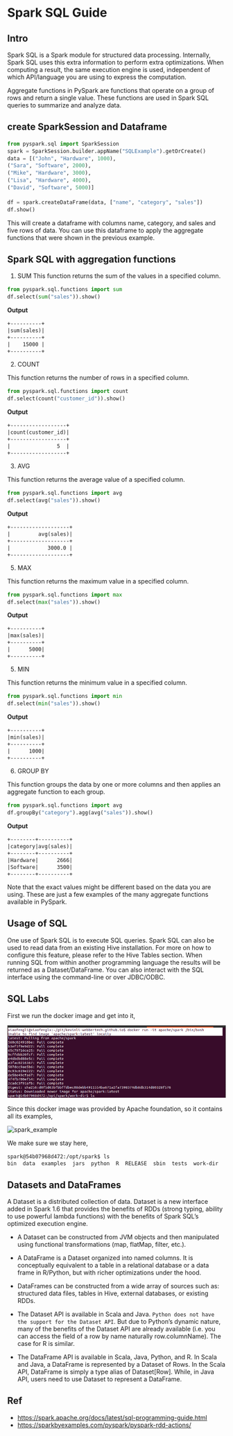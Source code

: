 # Spark SQL Guide

## Intro

Spark SQL is a Spark module for structured data processing. Internally, Spark SQL uses this extra information to perform extra optimizations. When computing a result, the same execution engine is used, independent of which API/language you are using to express the computation.

Aggregate functions in PySpark are functions that operate on a group of rows and return a single value. These functions are used in Spark SQL queries to summarize and analyze data.

## create SparkSession and Dataframe

```python
from pyspark.sql import SparkSession
spark = SparkSession.builder.appName("SQLExample").getOrCreate()
data = [("John", "Hardware", 1000),
("Sara", "Software", 2000),
("Mike", "Hardware", 3000),
("Lisa", "Hardware", 4000),
("David", "Software", 5000)]

df = spark.createDataFrame(data, ["name", "category", "sales"])
df.show()
```

This will create a dataframe with columns name, category, and sales and five rows of data. You can use this dataframe to apply the aggregate functions that were shown in the previous example.

## Spark SQL with aggregation functions

1. SUM
   This function returns the sum of the values in a specified column.

```python
from pyspark.sql.functions import sum
df.select(sum("sales")).show()
```

**Output**

```shell
+----------+
|sum(sales)|
+----------+
|    15000 |
+----------+
```

2. COUNT

This function returns the number of rows in a specified column.

```python
from pyspark.sql.functions import count
df.select(count("customer_id")).show()
```

**Output**

```shell
+------------------+
|count(customer_id)|
+------------------+
|               5  |
+------------------+
```

3. AVG

This function returns the average value of a specified column.

```python
from pyspark.sql.functions import avg
df.select(avg("sales")).show()
```

**Output**

```shell
+-------------------+
|         avg(sales)|
+-------------------+
|            3000.0 |
+-------------------+
```

5. MAX

This function returns the maximum value in a specified column.

```python
from pyspark.sql.functions import max
df.select(max("sales")).show()
```

**Output**

```shell
+----------+
|max(sales)|
+----------+
|      5000|
+----------+
```

5. MIN

This function returns the minimum value in a specified column.

```python
from pyspark.sql.functions import min
df.select(min("sales")).show()
```

**Output**

```shell
+----------+
|min(sales)|
+----------+
|      1000|
+----------+
```

6. GROUP BY

This function groups the data by one or more columns and then applies an aggregate function to each group.

```python
from pyspark.sql.functions import avg
df.groupBy("category").agg(avg("sales")).show()
```

**Output**

```shell
+--------+----------+
|category|avg(sales)|
+--------+----------+
|Hardware|      2666|
|Software|      3500|
+--------+----------+
```

Note that the exact values might be different based on the data you are using. These are just a few examples of the many aggregate functions available in PySpark.

## Usage of SQL

One use of Spark SQL is to execute SQL queries. Spark SQL can also be used to read data from an existing Hive installation. For more on how to configure this feature, please refer to the Hive Tables section. When running SQL from within another programming language the results will be returned as a Dataset/DataFrame. You can also interact with the SQL interface using the command-line or over JDBC/ODBC.

## SQL Labs

First we run the docker image and get into it,

![spark_docker](spark_docker.png)

Since this docker image was provided by Apache foundation, so it contains all its examples,

![spark_example](spark_example.png)

We make sure we stay here,

```shell
spark@54b07968d472:/opt/spark$ ls
bin  data  examples  jars  python  R  RELEASE  sbin  tests  work-dir
```



## Datasets and DataFrames

A Dataset is a distributed collection of data. Dataset is a new interface added in Spark 1.6 that provides the benefits of RDDs (strong typing, ability to use powerful lambda functions) with the benefits of Spark SQL’s optimized execution engine.

* A Dataset can be constructed from JVM objects and then manipulated using functional transformations (map, flatMap, filter, etc.).

* A DataFrame is a Dataset organized into named columns. It is conceptually equivalent to a table in a relational database or a data frame in R/Python, but with richer optimizations under the hood.

* DataFrames can be constructed from a wide array of sources such as: structured data files, tables in Hive, external databases, or existing RDDs.

* The Dataset API is available in Scala and Java. `Python does not have the support for the Dataset API`. But due to Python’s dynamic nature, many of the benefits of the Dataset API are already available (i.e. you can access the field of a row by name naturally row.columnName). The case for R is similar.

* The DataFrame API is available in Scala, Java, Python, and R. In Scala and Java, a DataFrame is represented by a Dataset of Rows. In the Scala API, DataFrame is simply a type alias of Dataset[Row]. While, in Java API, users need to use Dataset<Row> to represent a DataFrame.

## Ref

- https://spark.apache.org/docs/latest/sql-programming-guide.html
- https://sparkbyexamples.com/pyspark/pyspark-rdd-actions/